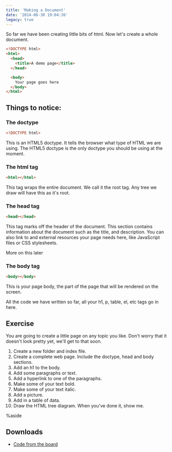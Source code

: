 ```yaml
---
title: 'Making a Document'
date: '2014-06-30 19:04:36'
legacy: true
---
```


So far we have been creating little bits of html. Now let's create a whole document.

```html
<!DOCTYPE html>
<html>
  <head>
    <title>A demo page</title>
  </head>

  <body>
    Your page goes here
  </body>
</html>
```

## Things to notice:

### The doctype

```html
<!DOCTYPE html>
```

This is an HTML5 doctype. It tells the browser what type of HTML we are using. The HTML5 doctype is the only doctype you should be using at the moment.

### The html tag

```html
<html></html>
```

This tag wraps the entire document. We call it the root tag. Any tree we draw will have this as it's root.

### The head tag

```html
<head></head>
```

This tag marks off the header of the document. This section contains information about the document such as the title, and description. You can also link to and external resources your page needs here, like JavaScript files or CSS stylesheets.

More on this later

### The body tag

```html
<body></body>
```

This is your page body, the part of the page that will be rendered on the screen.

All the code we have written so far, all your h1, p, table, el, etc tags go in here.

## Exercise

You are going to create a little page on any topic you like. Don't worry that it doesn't look pretty yet, we'll get to that soon.

1. Create a new folder and index file.
2. Create a complete web page. Include the doctype, head and body sections.
3. Add an h1 to the body.
4. Add some paragraphs or text.
5. Add a hyperlink to one of the paragraphs.
6. Make some of your text bold.
7. Make some of your text italic.
8. Add a picture.
9. Add in a table of data.
10. Draw the HTML tree diagram. When you've done it, show me.

%aside

## Downloads

- [Code from the board](https://www.dropbox.com/sh/ca0uvuhuaep9bs8/AADJ7oVSJ8IMhkmmO39kMEOLa?dl=1)
